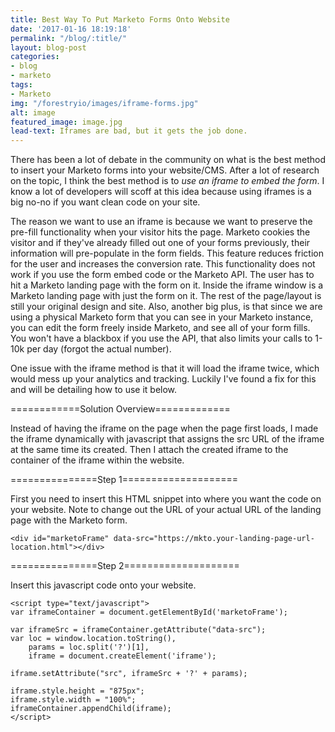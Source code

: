 ```yaml
---
title: Best Way To Put Marketo Forms Onto Website
date: '2017-01-16 18:19:18'
permalink: "/blog/:title/"
layout: blog-post
categories:
- blog
- marketo
tags:
- Marketo
img: "/forestryio/images/iframe-forms.jpg"
alt: image
featured_image: image.jpg
lead-text: Iframes are bad, but it gets the job done.
---
```

There has been a lot of debate in the community on what is the best method to insert your Marketo forms into your website/CMS. After a lot of research on the topic, I think the best method is to *use an iframe to embed the form*. I know a lot of developers will scoff at this idea because using iframes is a big no-no if you want clean code on your site. 

The reason we want to use an iframe is because we want to preserve the pre-fill functionality when your visitor hits the page. Marketo cookies the visitor and if they've already filled out one of your forms previously, their information will pre-populate in the form fields. This feature reduces friction for the user and increases the conversion rate. This functionality does not work if you use the form embed code or the Marketo API. The user has to hit a Marketo landing page with the form on it. Inside the iframe window is a Marketo landing page with just the form on it. The rest of the page/layout is still your original design and site. Also, another big plus, is that since we are using a physical Marketo form that you can see in your Marketo instance, you can edit the form freely inside Marketo, and see all of your form fills. You won't have a blackbox if you use the API, that also limits your calls to 1-10k per day (forgot the actual number).

One issue with the iframe method is that it will load the iframe twice, which would mess up your analytics and tracking. Luckily I've found a fix for this and will be detailing how to use it below. 


============Solution Overview=============

Instead of having the iframe on the page when the page first loads, I made the iframe dynamically with javascript that assigns the src URL of the iframe at the same time its created. Then I attach the created iframe to the container of the iframe within the website.

===============Step 1====================

First you need to insert this HTML snippet into where you want the code on your website. Note to change out the URL of your actual URL of the landing page with the Marketo form. 

~~~
<div id="marketoFrame" data-src="https://mkto.your-landing-page-url-location.html"></div>
~~~

===============Step ​2​====================

Insert this javascript code onto your website. 

~~~
<script type="text/javascript">
var iframeContainer = document.getElementById('marketoFrame');

var iframeSrc = iframeContainer.getAttribute("data-src");
var loc = window.location.toString(),
    params = loc.split('?')[1],
    iframe = document.createElement('iframe');

iframe.setAttribute("src", iframeSrc + '?' + params);

iframe.style.height = "875px";
iframe.style.width = "100%";
iframeContainer.appendChild(iframe);
</script>
~~~